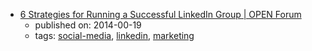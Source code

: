 * [6 Strategies for Running a Successful LinkedIn Group | OPEN Forum](https://www.americanexpress.com/us/small-business/openforum/articles/6-strategies-for-running-a-successful-linkedin-group/)
    * published on: 2014-00-19
    * tags: [social-media](../tags/social-media.md), [linkedin](../tags/linkedin.md), [marketing](../tags/marketing.md)
